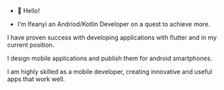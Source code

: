 - 👋 Hello!

- I’m Ifeanyi an Andriod/Kotlin Developer on a quest to achieve more.

I have proven success with developing applications with flutter and in my current position.

I design mobile applications and publish them for android smartphones.

I am highly skilled as a mobile developer, creating innovative and useful apps that work well. 



